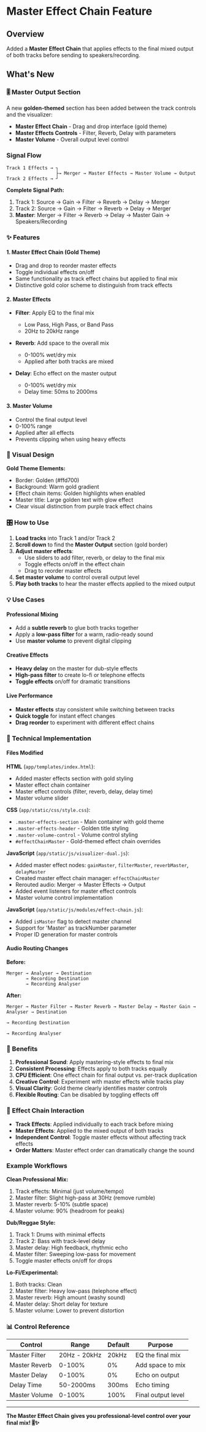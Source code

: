 # Master Effect Chain Feature

## Overview
Added a **Master Effect Chain** that applies effects to the final mixed output of both tracks before sending to speakers/recording.

## What's New

### 🎚️ Master Output Section
A new **golden-themed** section has been added between the track controls and the visualizer:

- **Master Effect Chain** - Drag and drop interface (gold theme)
- **Master Effects Controls** - Filter, Reverb, Delay with parameters
- **Master Volume** - Overall output level control

### Signal Flow

```
Track 1 Effects → ┐
                  ├→ Merger → Master Effects → Master Volume → Output
Track 2 Effects → ┘
```

**Complete Signal Path:**
1. Track 1: Source → Gain → Filter → Reverb → Delay → Merger
2. Track 2: Source → Gain → Filter → Reverb → Delay → Merger
3. **Master**: Merger → Filter → Reverb → Delay → Master Gain → Speakers/Recording

### ✨ Features

#### 1. Master Effect Chain (Gold Theme)
- Drag and drop to reorder master effects
- Toggle individual effects on/off
- Same functionality as track effect chains but applied to final mix
- Distinctive gold color scheme to distinguish from track effects

#### 2. Master Effects
- **Filter**: Apply EQ to the final mix
  - Low Pass, High Pass, or Band Pass
  - 20Hz to 20kHz range
  
- **Reverb**: Add space to the overall mix
  - 0-100% wet/dry mix
  - Applied after both tracks are mixed
  
- **Delay**: Echo effect on the master output
  - 0-100% wet/dry mix
  - Delay time: 50ms to 2000ms

#### 3. Master Volume
- Control the final output level
- 0-100% range
- Applied after all effects
- Prevents clipping when using heavy effects

### 🎨 Visual Design

**Gold Theme Elements:**
- Border: Golden (#ffd700)
- Background: Warm gold gradient
- Effect chain items: Golden highlights when enabled
- Master title: Large golden text with glow effect
- Clear visual distinction from purple track effect chains

### 🎛️ How to Use

1. **Load tracks** into Track 1 and/or Track 2
2. **Scroll down** to find the **Master Output** section (gold border)
3. **Adjust master effects**:
   - Use sliders to add filter, reverb, or delay to the final mix
   - Toggle effects on/off in the effect chain
   - Drag to reorder master effects
4. **Set master volume** to control overall output level
5. **Play both tracks** to hear the master effects applied to the mixed output

### 💡 Use Cases

#### Professional Mixing
- Add a **subtle reverb** to glue both tracks together
- Apply a **low-pass filter** for a warm, radio-ready sound
- Use **master volume** to prevent digital clipping

#### Creative Effects
- **Heavy delay** on the master for dub-style effects
- **High-pass filter** to create lo-fi or telephone effects
- **Toggle effects** on/off for dramatic transitions

#### Live Performance
- **Master effects** stay consistent while switching between tracks
- **Quick toggle** for instant effect changes
- **Drag reorder** to experiment with different effect chains

### 🔧 Technical Implementation

#### Files Modified

**HTML** (`app/templates/index.html`):
- Added master effects section with gold styling
- Master effect chain container
- Master effect controls (filter, reverb, delay, delay time)
- Master volume slider

**CSS** (`app/static/css/style.css`):
- `.master-effects-section` - Main container with gold theme
- `.master-effects-header` - Golden title styling
- `.master-volume-control` - Volume control styling
- `#effectChainMaster` - Gold-themed effect chain overrides

**JavaScript** (`app/static/js/visualizer-dual.js`):
- Added master effect nodes: `gainMaster`, `filterMaster`, `reverbMaster`, `delayMaster`
- Created master effect chain manager: `effectChainMaster`
- Rerouted audio: Merger → Master Effects → Output
- Added event listeners for master effect controls
- Master volume control implementation

**JavaScript** (`app/static/js/modules/effect-chain.js`):
- Added `isMaster` flag to detect master channel
- Support for 'Master' as trackNumber parameter
- Proper ID generation for master controls

#### Audio Routing Changes

**Before:**
```
Merger → Analyser → Destination
       → Recording Destination
       → Recording Analyser
```

**After:**
```
Merger → Master Filter → Master Reverb → Master Delay → Master Gain → Analyser → Destination
                                                                      → Recording Destination
                                                                      → Recording Analyser
```

### 🎯 Benefits

1. **Professional Sound**: Apply mastering-style effects to final mix
2. **Consistent Processing**: Effects apply to both tracks equally
3. **CPU Efficient**: One effect chain for final output vs. per-track duplication
4. **Creative Control**: Experiment with master effects while tracks play
5. **Visual Clarity**: Gold theme clearly identifies master controls
6. **Flexible Routing**: Can be disabled by toggling effects off

### 🔄 Effect Chain Interaction

- **Track Effects**: Applied individually to each track before mixing
- **Master Effects**: Applied to the mixed output of both tracks
- **Independent Control**: Toggle master effects without affecting track effects
- **Order Matters**: Master effect order can dramatically change the sound

### Example Workflows

**Clean Professional Mix:**
1. Track effects: Minimal (just volume/tempo)
2. Master filter: Slight high-pass at 30Hz (remove rumble)
3. Master reverb: 5-10% (subtle space)
4. Master volume: 90% (headroom for peaks)

**Dub/Reggae Style:**
1. Track 1: Drums with minimal effects
2. Track 2: Bass with track-level delay
3. Master delay: High feedback, rhythmic echo
4. Master filter: Sweeping low-pass for movement
5. Toggle master effects on/off for drops

**Lo-Fi/Experimental:**
1. Both tracks: Clean
2. Master filter: Heavy low-pass (telephone effect)
3. Master reverb: High amount (washy sound)
4. Master delay: Short delay for texture
5. Master volume: Lower to prevent distortion

### 📊 Control Reference

| Control | Range | Default | Purpose |
|---------|-------|---------|---------|
| Master Filter | 20Hz - 20kHz | 20kHz | EQ the final mix |
| Master Reverb | 0-100% | 0% | Add space to mix |
| Master Delay | 0-100% | 0% | Echo on output |
| Delay Time | 50-2000ms | 300ms | Echo timing |
| Master Volume | 0-100% | 100% | Final output level |

---

**The Master Effect Chain gives you professional-level control over your final mix! 🎚️✨**
